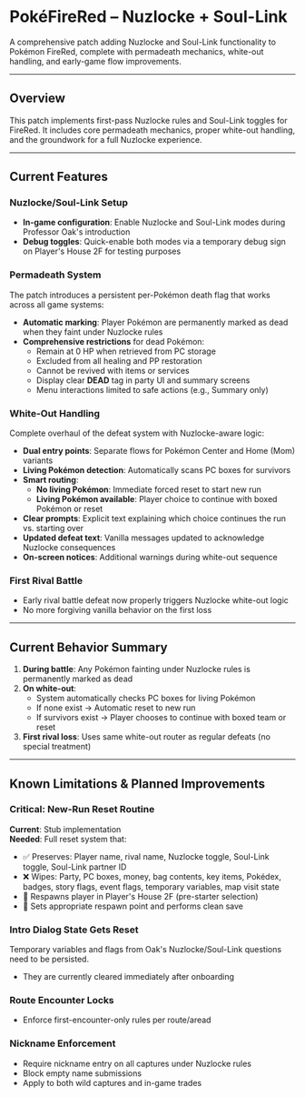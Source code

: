 # PokéFireRed – Nuzlocke + Soul-Link

A comprehensive patch adding Nuzlocke and Soul-Link functionality to Pokémon FireRed, complete with permadeath mechanics, white-out handling, and early-game flow improvements.

---

## Overview

This patch implements first-pass Nuzlocke rules and Soul-Link toggles for FireRed. It includes core permadeath mechanics, proper white-out handling, and the groundwork for a full Nuzlocke experience.

---

## Current Features

### Nuzlocke/Soul-Link Setup

- **In-game configuration**: Enable Nuzlocke and Soul-Link modes during Professor Oak's introduction
- **Debug toggles**: Quick-enable both modes via a temporary debug sign on Player's House 2F for testing purposes

### Permadeath System

The patch introduces a persistent per-Pokémon death flag that works across all game systems:

- **Automatic marking**: Player Pokémon are permanently marked as dead when they faint under Nuzlocke rules
- **Comprehensive restrictions** for dead Pokémon:
  - Remain at 0 HP when retrieved from PC storage
  - Excluded from all healing and PP restoration
  - Cannot be revived with items or services
  - Display clear **DEAD** tag in party UI and summary screens
  - Menu interactions limited to safe actions (e.g., Summary only)

### White-Out Handling

Complete overhaul of the defeat system with Nuzlocke-aware logic:

- **Dual entry points**: Separate flows for Pokémon Center and Home (Mom) variants
- **Living Pokémon detection**: Automatically scans PC boxes for survivors
- **Smart routing**:
  - **No living Pokémon**: Immediate forced reset to start new run
  - **Living Pokémon available**: Player choice to continue with boxed Pokémon or reset
- **Clear prompts**: Explicit text explaining which choice continues the run vs. starting over
- **Updated defeat text**: Vanilla messages updated to acknowledge Nuzlocke consequences
- **On-screen notices**: Additional warnings during white-out sequence

### First Rival Battle

- Early rival battle defeat now properly triggers Nuzlocke white-out logic
- No more forgiving vanilla behavior on the first loss

---

## Current Behavior Summary

1. **During battle**: Any Pokémon fainting under Nuzlocke rules is permanently marked as dead
2. **On white-out**:
   - System automatically checks PC boxes for living Pokémon
   - If none exist → Automatic reset to new run
   - If survivors exist → Player chooses to continue with boxed team or reset
3. **First rival loss**: Uses same white-out router as regular defeats (no special treatment)

---

## Known Limitations & Planned Improvements

### Critical: New-Run Reset Routine

**Current**: Stub implementation  
**Needed**: Full reset system that:

- ✅ Preserves: Player name, rival name, Nuzlocke toggle, Soul-Link toggle, Soul-Link partner ID
- ❌ Wipes: Party, PC boxes, money, bag contents, key items, Pokédex, badges, story flags, event flags, temporary variables, map visit state
- 🎯 Respawns player in Player's House 2F (pre-starter selection)
- 💾 Sets appropriate respawn point and performs clean save

### Intro Dialog State Gets Reset

Temporary variables and flags from Oak's Nuzlocke/Soul-Link questions need to be persisted.
- They are currently cleared immediately after onboarding


### Route Encounter Locks

- Enforce first-encounter-only rules per route/aread

### Nickname Enforcement

- Require nickname entry on all captures under Nuzlocke rules
- Block empty name submissions
- Apply to both wild captures and in-game trades